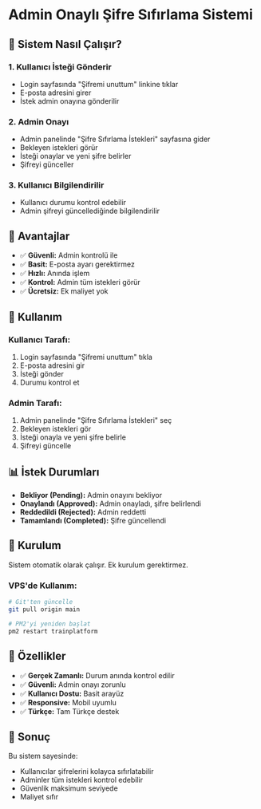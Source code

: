 # Admin Onaylı Şifre Sıfırlama Sistemi

## 🔐 Sistem Nasıl Çalışır?

### 1. **Kullanıcı İsteği Gönderir**
- Login sayfasında "Şifremi unuttum" linkine tıklar
- E-posta adresini girer
- İstek admin onayına gönderilir

### 2. **Admin Onayı**
- Admin panelinde "Şifre Sıfırlama İstekleri" sayfasına gider
- Bekleyen istekleri görür
- İsteği onaylar ve yeni şifre belirler
- Şifreyi günceller

### 3. **Kullanıcı Bilgilendirilir**
- Kullanıcı durumu kontrol edebilir
- Admin şifreyi güncellediğinde bilgilendirilir

## 🎯 Avantajlar

- ✅ **Güvenli:** Admin kontrolü ile
- ✅ **Basit:** E-posta ayarı gerektirmez
- ✅ **Hızlı:** Anında işlem
- ✅ **Kontrol:** Admin tüm istekleri görür
- ✅ **Ücretsiz:** Ek maliyet yok

## 🚀 Kullanım

### Kullanıcı Tarafı:
1. Login sayfasında "Şifremi unuttum" tıkla
2. E-posta adresini gir
3. İsteği gönder
4. Durumu kontrol et

### Admin Tarafı:
1. Admin panelinde "Şifre Sıfırlama İstekleri" seç
2. Bekleyen istekleri gör
3. İsteği onayla ve yeni şifre belirle
4. Şifreyi güncelle

## 📊 İstek Durumları

- **Bekliyor (Pending):** Admin onayını bekliyor
- **Onaylandı (Approved):** Admin onayladı, şifre belirlendi
- **Reddedildi (Rejected):** Admin reddetti
- **Tamamlandı (Completed):** Şifre güncellendi

## 🔧 Kurulum

Sistem otomatik olarak çalışır. Ek kurulum gerektirmez.

### VPS'de Kullanım:
```bash
# Git'ten güncelle
git pull origin main

# PM2'yi yeniden başlat
pm2 restart trainplatform
```

## 📱 Özellikler

- ✅ **Gerçek Zamanlı:** Durum anında kontrol edilir
- ✅ **Güvenli:** Admin onayı zorunlu
- ✅ **Kullanıcı Dostu:** Basit arayüz
- ✅ **Responsive:** Mobil uyumlu
- ✅ **Türkçe:** Tam Türkçe destek

## 🎉 Sonuç

Bu sistem sayesinde:
- Kullanıcılar şifrelerini kolayca sıfırlatabilir
- Adminler tüm istekleri kontrol edebilir
- Güvenlik maksimum seviyede
- Maliyet sıfır 